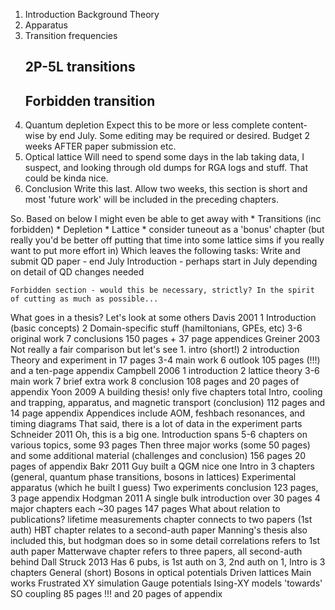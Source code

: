 1. Introduction
	Background
	Theory
2.	Apparatus
3. Transition frequencies
	## 2P-5L transitions
	## Forbidden transition
4. Quantum depletion
	Expect this to be more or less complete content-wise by end July.
	Some editing may be required or desired. Budget 2 weeks AFTER paper submission etc.
5. Optical lattice
	Will need to spend some days in the lab taking data, I suspect, and looking through old dumps for RGA logs and stuff. That could be kinda nice. 
6. Conclusion
	Write this last. Allow two weeks, this section is short and most 'future work' will be included in the preceding chapters. 

So. Based on below I might even be able to get away with
	* Transitions (inc forbidden)
	* Depletion
	* Lattice
	* consider tuneout as a 'bonus' chapter (but really you'd be better off putting that time into some lattice sims if you really want to put more effort in)
Which leaves the following tasks:
	Write and submit QD paper - end July
	Introduction - perhaps start in July depending on detail of QD changes needed
	

	Forbidden section - would this be necessary, strictly? In the spirit of cutting as much as possible...

	

What goes in a thesis? Let's look at some others
	Davis 2001 
		1 Introduction (basic concepts)
		2 Domain-specific stuff (hamiltonians, GPEs, etc)
		3-6 original work
		7 conclusions
		150 pages + 37 page appendices
	Greiner 2003
		Not really a fair comparison but let's see
		1. intro (short!)
		2 introduction
			Theory and experiment in 17 pages
		3-4 main work
		6 outlook
		105 pages (!!!) and a ten-page appendix
	Campbell 2006
		1 introduction
		2 lattice theory 
		3-6 main work
		7 brief extra work
		8 conclusion
		108 pages and 20 pages of appendix
	Yoon 2009
		A building thesis!
		only five chapters total
		Intro, cooling and trapping, apparatus, and magnetic transport (conclusion)
		112 pages and 14 page appendix
		Appendices include AOM, feshbach resonances, and timing diagrams
		That said, there is a lot of data in the experiment parts
	Schneider 2011
		Oh, this is a big one.
		Introduction spans 5-6 chapters on various topics, some 93 pages
		Then three major works (some 50 pages) and some additional material (challenges and conclusion)
		156 pages
		20 pages of appendix
	Bakr 2011
		Guy built a QGM nice one
		Intro in 3 chapters (general, quantum phase transitions, bosons in lattices)
		Experimental apparatus (which he built I guess)
		Two experiments
		conclusion
		123 pages, 3 page appendix
	Hodgman 2011
		A single bulk introduction over 30 pages
		4 major chapters each ~30 pages
		147 pages
		What about relation to publications?
			lifetime measurements chapter connects to two papers (1st auth)
			HBT chapter relates to a second-auth paper
				Manning's thesis also included this, but hodgman does so in some detail
			correlations refers to 1st auth paper
			Matterwave chapter refers to three papers, all second-auth behind Dall
	Struck 2013
		Has 6 pubs, is 1st auth on 3, 2nd auth on 1,
		Intro is 3 chapters
		General (short)
		Bosons in optical potentials
		Driven lattices
		Main works 
			Frustrated XY simulation
			Gauge potentials
			Ising-XY models
			'towards' SO coupling
		85 pages !!! 
		and 20 pages of appendix

